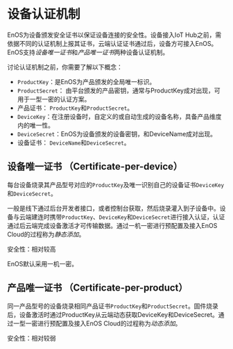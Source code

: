 # 设备认证机制

EnOS为设备颁发安全证书以保证设备连接的安全性。设备接入IoT Hub之前，需依据不同的认证机制上报其证书，云端认证证书通过后，设备方可接入EnOS。EnOS支持*设备唯一证书*和*产品唯一证书*两种设备认证机制。

讨论认证机制之前，你需要了解以下概念：

- `ProductKey`：是EnOS为产品颁发的全局唯一标识。
- `ProductSecret`： 由平台颁发的产品密钥，通常与ProductKey成对出现，可用于一型一密的认证方案。
- 产品证书： `ProductKey`和`ProductSecret`。
- `DeviceKey`：在注册设备时，自定义的或自动生成的设备名称，具备产品维度内的唯一性。
- `DeviceSecret`：EnOS为设备颁发的设备密钥，和DeviceName成对出现。
- 设备证书： `DeviceName`和`DeviceSecret`。

## 设备唯一证书 （Certificate-per-device）

每台设备烧录其产品型号对应的`ProductKey`及唯一识别自己的设备证书`DeviceKey`和`DeviceSecret`。

一般是线下通过后台开发者接口，或者控制台获取，然后烧录灌入到子设备中。设备与云端建连时携带`ProductKey`、`DeviceKey`和`DeviceSecret`进行接入认证，认证通过后云端完成设备激活才可传输数据。通过一机一密进行预配置及接入EnOS Cloud的过程称为*静态添加*。

安全性：相对较高

EnOS默认采用一机一密。

## 产品唯一证书 （Certificate-per-product）

同一产品型号的设备烧录相同产品证书`ProductKey`和`ProductSecret`。固件烧录后，设备激活时通过ProductKey从云端动态获取DeviceKey和DeviceSecret。通过一型一密进行预配置及接入EnOS Cloud的过程称为*动态添加*。

安全性：相对较弱
